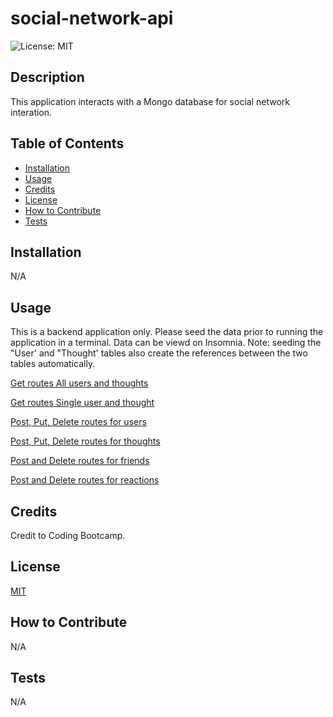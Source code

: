 # social-network-api
![License: MIT](https://img.shields.io/badge/License-MIT-yellow.svg)

## Description

This application interacts with a Mongo database for social network interation.

## Table of Contents

- [Installation](#installation)
- [Usage](#usage)
- [Credits](#credits)
- [License](#license)
- [How to Contribute](#how%20to%20contribute)
- [Tests](#tests)

## Installation

N/A

## Usage

This is a backend application only. Please seed the data prior to running the application in a terminal. Data can be viewd on Insomnia.
Note: seeding the "User' and "Thought' tables also create the references between the two tables automatically.

[Get routes All users and thoughts](https://drive.google.com/file/d/1V4j_stbg2VG5xUBAelDzUt-V9M1tsOAZ/view)

[Get routes Single user and thought](https://drive.google.com/file/d/1zxdPE_WsARgkgyroZQDPfA-5RzEmxgGh/view)

[Post, Put, Delete routes for users](https://drive.google.com/file/d/1hFDSYiH88khc2QwbFpLNbb8vm9JeQUCn/view)

[Post, Put, Delete routes for thoughts](https://drive.google.com/file/d/1ou6L592zzV6I4urZR9VbZ-bCtnratl9Q/view)

[Post and Delete routes for friends](https://drive.google.com/file/d/1wnkyrgg2LgtynvaJI9gMpukW9pAN_HpW/view)

[Post and Delete routes for reactions](https://drive.google.com/file/d/1qUZTqyKPROBXEHtv5YRFQDjqtplfT0xA/view)

## Credits

Credit to Coding Bootcamp.

## License
[MIT](https://opensource.org/licenses/MIT)

## How to Contribute

N/A

## Tests

N/A